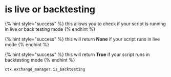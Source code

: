# is live or backtesting

{% hint style="success" %}
this allows you to check if your script is running in live or back testing mode
{% endhint %}

{% hint style="success" %}
this will return **None** if your script runs in live mode
{% endhint %}

{% hint style="success" %}
this will return **True** if your script runs in backtesting mode
{% endhint %}

```python
ctx.exchange_manager.is_backtesting
```
